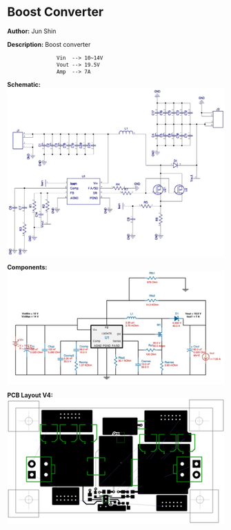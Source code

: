 # Boost Converter

__Author:__         Jun Shin

__Description:__    Boost converter
                    
                    Vin  --> 10~14V
                    Vout --> 19.5V
                    Amp  --> 7A


__Schematic:__          ![](boost-converter_LM3478_sch_s1.jpg)


__Components:__         ![](boost-converter_LM3478_sch_comp_s1.jpg)

__PCB Layout V4:__      ![](boost-converter_LM3478_lay_V4_l1.jpg)

